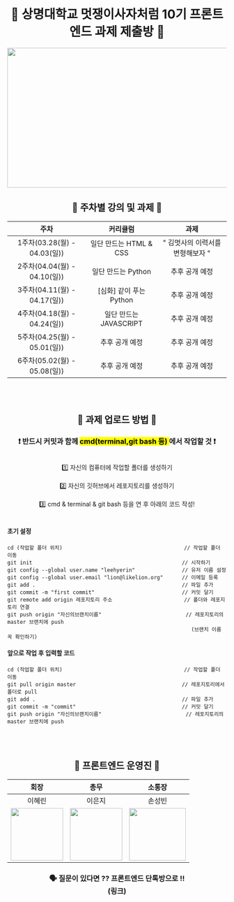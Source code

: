<div align="center">
  
# 🦁 상명대학교 멋쟁이사자처럼 10기 프론트엔드 과제 제출방 🦁
  
<img src="https://user-images.githubusercontent.com/77167694/156416969-3add381e-1311-4fa8-b8df-a48bbafe5607.jpeg" width="800" height="320">

  
## 📝 주차별 강의 및 과제 📝

|주차|커리큘럼|과제|
|:---:|:---:|:---:|
|1주차(03.28(월) - 04.03(일))| 일단 만드는 HTML & CSS | " 김멋사의 이력서를 변형해보자 "|
|2주차(04.04(월) - 04.10(일))| 일단 만드는 Python | 추후 공개 예정|
|3주차(04.11(월) - 04.17(일)) | [심화] 같이 푸는 Python | 추후 공개 예정|
|4주차(04.18(월) - 04.24(일)) | 일단 만드는 JAVASCRIPT | 추후 공개 예정|
|5주차(04.25(월) - 05.01(일)) | 추후 공개 예정 | 추후 공개 예정|
|6주차(05.02(월) - 05.08(일)) | 추후 공개 예정 | 추후 공개 예정 |
 
 <br/><br/>
  
## 🧸 과제 업로드 방법 🧸
### ❗️ 반드시 커밋과 함께 <mark> cmd(terminal,git bash 등) </mark>에서 작업할 것 ❗️
<br/>
1️⃣ 자신의 컴퓨터에 작업할 폴더를 생성하기 
<br/><br/>
2️⃣ 자신의 깃허브에서 레포지토리를 생성하기
<br/><br/>
3️⃣ cmd & terminal & git bash 등을 연 후 아래의 코드 작성!
  <br/><br/>
</div>

<div>
  
  #### 초기 설정
  ```
  cd (작업할 폴더 위치)                                       // 작업할 폴더 이동
  git init                                                // 시작하기
  git config --global user.name "leehyerin"               // 유저 이름 설정   
  git config --global user.email "lion@likelion.org"      // 이메일 등록
  git add .                                               // 파일 추가
  git commit -m "first commit"                            // 커밋 달기
  git remote add origin 레포지토리 주소                       // 폴더와 레포지토리 연결
  git push origin "자신의브랜치이름"                           // 레포지토리의 master 브랜치에 push
                                                             (브랜치 이름 꼭 확인하기)
  ```
  
  #### 앞으로 작업 후 입력할 코드
  ```
  cd (작업할 폴더 위치)                                       // 작업할 폴더 이동
  git pull origin master                                  // 레포지토리에서 폴더로 pull
  git add .                                               // 파일 추가
  git commit -m "commit"                                  // 커밋 달기
  git push origin "자신의브랜치이름"                           // 레포지토리의 master 브랜치에 push
  ```
  
</div>

<div align="center"> 
  
<br/><br/>
## 💓 프론트엔드 운영진 💓

|회장|총무|소통장|
|:---:|:---:|:---:|
|이혜린|이은지|손성빈|
|<img src="https://user-images.githubusercontent.com/77167694/156386187-83df5f5c-4615-46cb-a1f1-13eee4c1e17b.png" width="120" height="120"/> | <img src="https://user-images.githubusercontent.com/77167694/160402003-eefc558a-0905-40a0-a773-a0046d49d3fc.png" width="120" height="120"/>| <img src="https://user-images.githubusercontent.com/77167694/156384656-f8d9340f-b24f-4f4b-aef4-a1797f636c41.png" width="130" height="120"/>| 
### 🗣 질문이 있다면 ?? 프론트엔드 단톡방으로 !! <br/> (링크)
</div>
